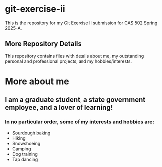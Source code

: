 # git-exercise-ii
This is the repository for my Git Exercise II submission for CAS 502 Spring 2025-A.

## More Repository Details
This repository contains files with details about me, my outstanding personal and professional projects, and my hobbies/interests.

# More about me

## I am a graduate student, a state government employee, and a lover of learning!

### In no particular order, some of my interests and hobbies are:
- [Sourdough baking](https://www.kingarthurbaking.com/recipes/sourdough)
- Hiking
- Snowshoeing
- Camping
- Dog training
- Tap dancing
